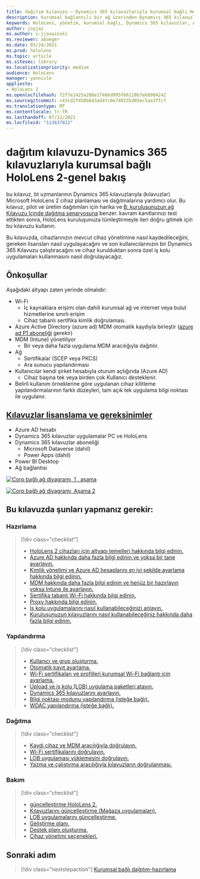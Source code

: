 ```yaml
---
title: dağıtım kılavuzu – Dynamics 365 kılavuzlarıyla kurumsal bağlı HoloLens 2-genel bakış
description: kurumsal bağlantılı bir ağ üzerinden Dynamics 365 kılavuzlarıyla HoloLens 2 cihazı kaydetmeyi öğrenin.
keywords: HoloLens, yönetim, kurumsal bağlı, Dynamics 365 kılavuzlar, AAD, Azure AD, MDM, mobil cihaz yönetimi
author: joyjaz
ms.author: v-jjaswinski
ms.reviewer: aboeger
ms.date: 03/24/2021
ms.prod: hololens
ms.topic: article
ms.sitesec: library
ms.localizationpriority: medium
audience: HoloLens
manager: yannisle
appliesto:
- HoloLens 2
ms.openlocfilehash: f2f7e1425a208e1f466d995f66118b7e68984242
ms.sourcegitcommit: c43cd2f450b643ad4fc8e749235d03ec5aa3ffcf
ms.translationtype: MT
ms.contentlocale: tr-TR
ms.lasthandoff: 07/12/2021
ms.locfileid: "113637022"
---
```

# <a name="deployment-guide---corporate-connected-hololens-2-with-dynamics-365-guides---overview"></a>dağıtım kılavuzu-Dynamics 365 kılavuzlarıyla kurumsal bağlı HoloLens 2-genel bakış

bu kılavuz, bt uzmanlarının Dynamics 365 kılavuzlarıyla (kılavuzlar) Microsoft HoloLens 2 cihaz planlaması ve dağıtmalarına yardımcı olur. Bu kılavuz, pilot ve üretim dağıtımları için harika ve [B: kuruluşunuzun ağ Kılavuzu Içinde dağıtma senaryosuna](/hololens/common-scenarios#scenario-b-deploy-inside-your-organizations-network) benzer. kavram kanıtlarınızı test ettikten sonra, HoloLens kuruluşunuza tümleştirmeyle ileri doğru gitmek için bu kılavuzu kullanın.

Bu kılavuzda, cihazlarınızın mevcut cihaz yönetimine nasıl kaydedileceğini, gereken lisansları nasıl uygulayacağını ve son kullanıcılarınızın bir Dynamics 365 Kılavuzu çalıştıracağını ve cihaz kurulduktan sonra özel iş kolu uygulamaları kullanmasını nasıl doğrulayacağız. 

## <a name="prerequisites"></a>Önkoşullar

Aşağıdaki altyapı zaten yerinde olmalıdır:
- Wi-Fi
    - İç kaynaklara erişimi olan dahili kurumsal ağ ve internet veya bulut hizmetlerine sınırlı erişim
    - Cihaz tabanlı sertifika kimlik doğrulaması.
- Azure Active Directory (azure ad) MDM otomatik kaydıyla birleştir ([azure ad P1 aboneliği](/azure/active-directory/fundamentals/active-directory-whatis) gerekir)
- MDM (Intune) yönetiliyor
    - Bir veya daha fazla uygulama MDM aracılığıyla dağıtılır.
- Ağ 
    - Sertifikalar (SCEP veya PKCS)
    - Ara sunucu yapılandırması
- Kullanıcılar kendi şirket hesabıyla oturum açtığında (Azure AD)
    - Cihaz başına tek veya birden çok Kullanıcı desteklenir.
- Belirli kullanım örneklerine göre uygulanan cihaz kilitleme yapılandırmalarının farklı düzeyleri, tam açık tek uygulama bilgi noktası ile uygulanır.

## <a name="guides-licensing-and-requirements"></a>[Kılavuzlar lisanslama ve gereksinimler](/dynamics365/mixed-reality/guides/requirements#licensing-and-product-requirements)

- Azure AD hesabı
- Dynamics 365 kılavuzlar uygulamalar PC ve HoloLens
- Dynamics 365 kılavuzlar aboneliği
    - Microsoft Dataverse (dahil)
    - Power Apps (dahil)
- Power BI Desktop
- Ağ bağlantısı

[![Corp bağlı ağ diyagramı, 1 ](./images/deployment-guides-revised-scenario-b-01-1.png) . aşama](./images/deployment-guides-revised-scenario-b-01-1.png#lightbox)

[![Corp bağlı ağ diyagramı, Aşama 2 ](./images/deployment-guides-revised-scenario-b-02-1.png)](./images/deployment-guides-revised-scenario-b-02-1.png#lightbox)

## <a name="in-this-guide-you-will"></a>Bu kılavuzda şunları yapmanız gerekir:
### <a name="prepare"></a>Hazırlama
> [!div class="checklist"]
>- [HoloLens 2 cihazları için altyapı temelleri hakkında bilgi edinin.](hololens2-corp-connected-prepare.md#infrastructure-essentials)
>- [Azure AD hakkında daha fazla bilgi edinin ve yoksa bir tane ayarlayın.](hololens2-corp-connected-prepare.md#azure-active-directory)
>- [Kimlik yönetimi ve Azure AD hesaplarını en iyi şekilde ayarlama hakkında bilgi edinin.](hololens2-corp-connected-prepare.md#identity-management)
>- [MDM hakkında daha fazla bilgi edinin ve henüz bir hazırlayın yoksa Intune ile ayarlayın.](hololens2-corp-connected-prepare.md#mobile-device-management)
>- [Sertifika tabanlı Wi-Fi hakkında bilgi edinin.](hololens2-corp-connected-prepare.md#certificates)
>- [Proxy hakkında bilgi edinin.](hololens2-corp-connected-prepare.md#proxy)
>- [Iş kolu uygulamalarını nasıl kullanabileceğinizi anlayın.](hololens2-corp-connected-prepare.md#line-of-business-apps)
>- [Kuruluşunuzun kılavuzlarını nasıl kullanabileceğiniz hakkında daha fazla bilgi edinin.](hololens2-corp-connected-prepare.md#guides-playbook)
### <a name="configure"></a>Yapılandırma
> [!div class="checklist"]
>- [Kullanıcı ve grup oluşturma.](hololens2-corp-connected-configure.md#azure-users-and-groups)
>- [Otomatik kayıt ayarlama.](hololens2-corp-connected-configure.md#auto-enrollment-on-hololens-2)
>- [Wi-Fi sertifikaları ve profilleri kurumsal Wi-Fi bağlantı için ayarlama.](hololens2-corp-connected-configure.md#corporate-wi-fi-connectivity)
>- [Upload ve iş kolu (LOB) uygulama paketleri atayın.](hololens2-corp-connected-configure.md#app-deployment)
>- [Dynamics 365 kılavuzlarını ayarlayın.](hololens2-corp-connected-configure.md#setup-guides-application-licenses-dataverse-and-authoring)
>- [Bilgi noktası modunu yapılandırma (isteğe bağlı).](hololens2-corp-connected-configure.md#optional-kiosk-mode)
>- [WDAC yapılandırma (isteğe bağlı).](hololens2-corp-connected-configure.md#optional-wdac)
### <a name="deploy"></a>Dağıtma
> [!div class="checklist"]
>-  [Kaydı cihaz ve MDM aracılığıyla doğrulayın.](hololens2-corp-connected-deploy.md#enrollment-validation)
>-  [Wi-Fi sertifikalarını doğrulayın.](hololens2-corp-connected-deploy.md#wi-fi-certificate-validation)
>-  [LOB uygulaması yüklemesini doğrulayın.](hololens2-corp-connected-deploy.md#validate-lob-app-install)
>-  [Yazma ve çalıştırma aracılığıyla kılavuzların doğrulanması.](hololens2-corp-connected-deploy.md#validate-dynamics-365-guides)
### <a name="maintain"></a>Bakım
> [!div class="checklist"]
>- [güncelleştirme HoloLens 2.](hololens2-corp-connected-maintain.md#update-hololens)
>- [Kılavuzlarını güncelleştirme (Mağaza uygulamaları).](hololens2-corp-connected-maintain.md#how-to-update-dynamics-365-guides-and-other-store-apps)
>- [LOB uygulamalarını güncelleştirme.](hololens2-corp-connected-maintain.md#how-to-update-lob-apps) 
>- [Geliştirme planı.](hololens2-corp-connected-maintain.md#development-plan) 
>- [Destek planı oluşturma.](hololens2-corp-connected-maintain.md#support-plan)
>- [Cihaz yönetimi seçenekleri.](hololens2-corp-connected-maintain.md#device-management)

## <a name="next-step"></a>Sonraki adım 
> [!div class="nextstepaction"]
> [Kurumsal bağlı dağıtım-hazırlama](hololens2-corp-connected-prepare.md)
